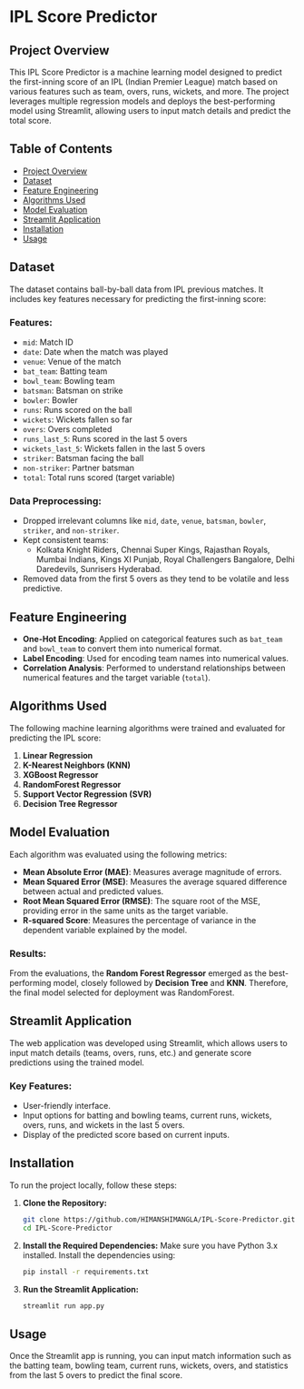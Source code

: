 # IPL Score Predictor

## Project Overview

This IPL Score Predictor is a machine learning model designed to predict the first-inning score of an IPL (Indian Premier League) match based on various features such as team, overs, runs, wickets, and more. The project leverages multiple regression models and deploys the best-performing model using Streamlit, allowing users to input match details and predict the total score.

## Table of Contents
- [Project Overview](#project-overview)
- [Dataset](#dataset)
- [Feature Engineering](#feature-engineering)
- [Algorithms Used](#algorithms-used)
- [Model Evaluation](#model-evaluation)
- [Streamlit Application](#streamlit-application)
- [Installation](#installation)
- [Usage](#usage)

## Dataset

The dataset contains ball-by-ball data from IPL previous matches. It includes key features necessary for predicting the first-inning score:

### Features:
- `mid`: Match ID
- `date`: Date when the match was played
- `venue`: Venue of the match
- `bat_team`: Batting team
- `bowl_team`: Bowling team
- `batsman`: Batsman on strike
- `bowler`: Bowler
- `runs`: Runs scored on the ball
- `wickets`: Wickets fallen so far
- `overs`: Overs completed
- `runs_last_5`: Runs scored in the last 5 overs
- `wickets_last_5`: Wickets fallen in the last 5 overs
- `striker`: Batsman facing the ball
- `non-striker`: Partner batsman
- `total`: Total runs scored (target variable)

### Data Preprocessing:
- Dropped irrelevant columns like `mid`, `date`, `venue`, `batsman`, `bowler`, `striker`, and `non-striker`.
- Kept consistent teams: 
  - Kolkata Knight Riders, Chennai Super Kings, Rajasthan Royals, Mumbai Indians, Kings XI Punjab, Royal Challengers Bangalore, Delhi Daredevils, Sunrisers Hyderabad.
- Removed data from the first 5 overs as they tend to be volatile and less predictive.

## Feature Engineering

- **One-Hot Encoding**: Applied on categorical features such as `bat_team` and `bowl_team` to convert them into numerical format.
- **Label Encoding**: Used for encoding team names into numerical values.
- **Correlation Analysis**: Performed to understand relationships between numerical features and the target variable (`total`).

## Algorithms Used

The following machine learning algorithms were trained and evaluated for predicting the IPL score:

1. **Linear Regression**
2. **K-Nearest Neighbors (KNN)**
3. **XGBoost Regressor**
4. **RandomForest Regressor**
5. **Support Vector Regression (SVR)**
6. **Decision Tree Regressor**

## Model Evaluation

Each algorithm was evaluated using the following metrics:

- **Mean Absolute Error (MAE)**: Measures average magnitude of errors.
- **Mean Squared Error (MSE)**: Measures the average squared difference between actual and predicted values.
- **Root Mean Squared Error (RMSE)**: The square root of the MSE, providing error in the same units as the target variable.
- **R-squared Score**: Measures the percentage of variance in the dependent variable explained by the model.

### Results:

From the evaluations, the **Random Forest Regressor** emerged as the best-performing model, closely followed by **Decision Tree** and **KNN**. Therefore, the final model selected for deployment was RandomForest.

## Streamlit Application

The web application was developed using Streamlit, which allows users to input match details (teams, overs, runs, etc.) and generate score predictions using the trained model.

### Key Features:
- User-friendly interface.
- Input options for batting and bowling teams, current runs, wickets, overs, runs, and wickets in the last 5 overs.
- Display of the predicted score based on current inputs.


## Installation

To run the project locally, follow these steps:

1. **Clone the Repository:**
   ```bash
   git clone https://github.com/HIMANSHIMANGLA/IPL-Score-Predictor.git
   cd IPL-Score-Predictor
   ```

2. **Install the Required Dependencies:**
   Make sure you have Python 3.x installed. Install the dependencies using:
   ```bash
   pip install -r requirements.txt
   ```

3. **Run the Streamlit Application:**
   ```bash
   streamlit run app.py
   ```

## Usage

Once the Streamlit app is running, you can input match information such as the batting team, bowling team, current runs, wickets, overs, and statistics from the last 5 overs to predict the final score.

